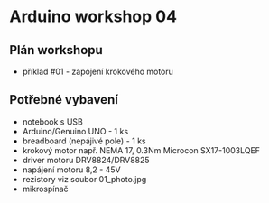 # Arduino workshop 04

## Plán workshopu

- příklad #01 - zapojení krokového motoru

## Potřebné vybavení

- notebook s USB
- Arduino/Genuino UNO - 1 ks
- breadboard (nepájivé pole) - 1 ks
- krokový motor např. NEMA 17, 0.3Nm Microcon SX17-1003LQEF
- driver motoru DRV8824/DRV8825
- napájení motoru 8,2 - 45V
- rezistory viz soubor 01_photo.jpg
- mikrospínač
